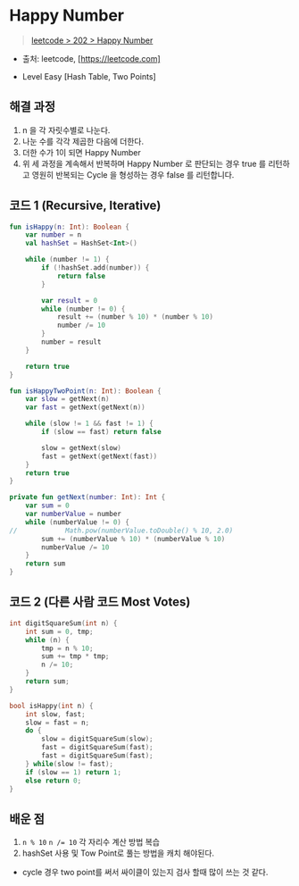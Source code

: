 # Happy Number

> [leetcode > 202 > Happy Number](https://leetcode.com/problems/happy-number/submissions)
- 출처: leetcode, [https://leetcode.com]

- Level Easy [Hash Table, Two Points]

## 해결 과정

1. n 을 각 자릿수별로 나눈다.
2. 나눈 수를 각각 제곱한 다음에 더한다.
3. 더한 수가 1이 되면 Happy Number
4.  위 세 과정을 계속해서 반복하며 Happy Number 로 판단되는 경우 true 를 리턴하고 영원히 반복되는 Cycle 을 형성하는 경우 false 를 리턴합니다. 


## 코드 1 (Recursive, Iterative)

```kotlin (HashTable)
fun isHappy(n: Int): Boolean {
    var number = n
    val hashSet = HashSet<Int>()

    while (number != 1) {
        if (!hashSet.add(number)) {
            return false
        }

        var result = 0
        while (number != 0) {
            result += (number % 10) * (number % 10)
            number /= 10
        }
        number = result
    }

    return true
}
```

```kotlin (Two Pointer)
fun isHappyTwoPoint(n: Int): Boolean {
    var slow = getNext(n)
    var fast = getNext(getNext(n))

    while (slow != 1 && fast != 1) {
        if (slow == fast) return false

        slow = getNext(slow)
        fast = getNext(getNext(fast))
    }
    return true
}

private fun getNext(number: Int): Int {
    var sum = 0
    var numberValue = number
    while (numberValue != 0) {
//            Math.pow(numberValue.toDouble() % 10, 2.0)
        sum += (numberValue % 10) * (numberValue % 10)
        numberValue /= 10
    }
    return sum
}
```

## 코드 2 (다른 사람 코드 Most Votes)

```c++
int digitSquareSum(int n) {
    int sum = 0, tmp;
    while (n) {
        tmp = n % 10;
        sum += tmp * tmp;
        n /= 10;
    }
    return sum;
}

bool isHappy(int n) {
    int slow, fast;
    slow = fast = n;
    do {
        slow = digitSquareSum(slow);
        fast = digitSquareSum(fast);
        fast = digitSquareSum(fast);
    } while(slow != fast);
    if (slow == 1) return 1;
    else return 0;
}
```

## 배운 점
1. `n % 10` `n /= 10` 각 자리수 계산 방법 복습
2. hashSet 사용 및 Tow Point로 풀는 방법을 캐치 해야된다. 
- cycle 경우 two point를 써서 싸이클이 있는지 검사 할때 많이 쓰는 것 같다.


